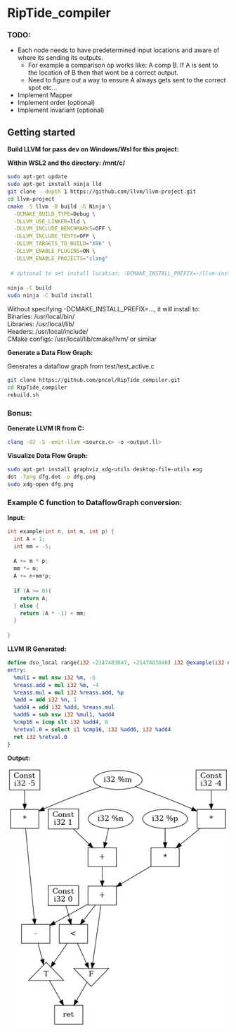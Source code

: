 # RipTide_compiler

### TODO:

* Each node needs to have predetermined input locations and aware of where its sending its outputs.
  * For example a comparison op works like: A comp B. If A is sent to the location of B then that wont be a correct output.
  * Need to figure out a way to ensure A always gets sent to the correct spot etc...
* Implement Mapper
* Implement order (optional)
* Implement invariant (optional)

## Getting started

**Build LLVM for pass dev on Windows/Wsl for this project:**  

__Within WSL2 and the directory: /mnt/c/__

```bash
sudo apt-get update
sudo apt-get install ninja lld
git clone --depth 1 https://github.com/llvm/llvm-project.git
cd llvm-project
cmake -S llvm -B build -G Ninja \
  -DCMAKE_BUILD_TYPE=Debug \
  -DLLVM_USE_LINKER=lld \
  -DLLVM_INCLUDE_BENCHMARKS=OFF \
  -DLLVM_INCLUDE_TESTS=OFF \
  -DLLVM_TARGETS_TO_BUILD="X86" \
  -DLLVM_ENABLE_PLUGINS=ON \
  -DLLVM_ENABLE_PROJECTS="clang"

 # optional to set install location: -DCMAKE_INSTALL_PREFIX=~/llvm-install

ninja -C build
sudo ninja -C build install
```
Without specifying -DCMAKE_INSTALL_PREFIX=..., it will install to:  
Binaries: /usr/local/bin/  
Libraries: /usr/local/lib/  
Headers: /usr/local/include/  
CMake configs: /usr/local/lib/cmake/llvm/ or similar 

**Generate a Data Flow Graph:**

Generates a dataflow graph from test/test_active.c
```bash
git clone https://github.com/pncel/RipTide_compiler.git
cd RipTide_compiler
rebuild.sh
```

### Bonus:

**Generate LLVM IR from C:**

```bash
clang -O2 -S -emit-llvm <source.c> -o <output.ll>
```

**Visualize Data Flow Graph:**

```bash
sudo apt-get install graphviz xdg-utils desktop-file-utils eog
dot -Tpng dfg.dot -o dfg.png
sudo xdg-open dfg.png
```

### Example C function to DataflowGraph conversion:

**Input:**

```C
int example(int n, int m, int p) {
  int A = 1;
  int mm = -5;

  A += m * p;
  mm *= m;
  A += n+mm*p;

  if (A >= 0){
    return A;
  } else {
    return (A * -1) + mm;
  }
  
}
```

**LLVM IR Generated:**

```llvm
define dso_local range(i32 -2147483647, -2147483648) i32 @example(i32 noundef %n, i32 noundef %m, i32 noundef %p) local_unnamed_addr #0 {
entry:
  %mul1 = mul nsw i32 %m, -5
  %reass.add = mul i32 %m, -4
  %reass.mul = mul i32 %reass.add, %p
  %add = add i32 %n, 1
  %add4 = add i32 %add, %reass.mul
  %add6 = sub nsw i32 %mul1, %add4
  %cmp16 = icmp slt i32 %add4, 0
  %retval.0 = select i1 %cmp16, i32 %add6, i32 %add4
  ret i32 %retval.0
}
```

**Output:**

![Data flow graph](/dfg.png)
